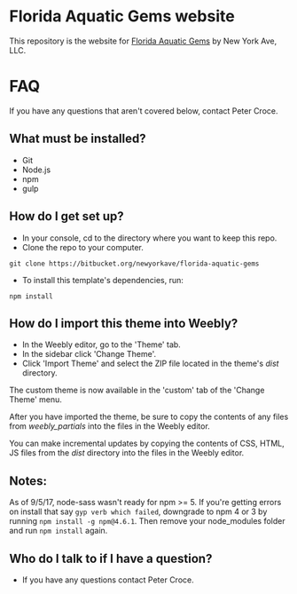 Florida Aquatic Gems website
===

This repository is the website for [Florida Aquatic Gems](http://www.floridaaquaticgems.com/) by New York Ave, LLC.

FAQ
===

If you have any questions that aren't covered below, contact Peter Croce.

## What must be installed?

* Git
* Node.js
* npm
* gulp

## How do I get set up?

* In your console, cd to the directory where you want to keep this repo.
* Clone the repo to your computer.
```
git clone https://bitbucket.org/newyorkave/florida-aquatic-gems
```
* To install this template's dependencies, run:
```
npm install
```

## How do I import this theme into Weebly?

* In the Weebly editor, go to the 'Theme' tab.
* In the sidebar click 'Change Theme'.
* Click 'Import Theme' and select the ZIP file located in the theme's *dist* directory.

The custom theme is now available in the 'custom' tab of the 'Change Theme' menu.

After you have imported the theme, be sure to copy the contents of any files from *weebly_partials* into the files in the Weebly editor.

You can make incremental updates by copying the contents of CSS, HTML, JS files from the *dist* directory into the files in the Weebly editor.

## Notes:

As of 9/5/17, node-sass wasn't ready for npm >= 5. If you're getting errors on install that say `gyp verb which failed`, downgrade to npm 4 or 3 by running `npm install -g npm@4.6.1`. Then remove your node_modules folder and run `npm install` again.

## Who do I talk to if I have a question?

* If you have any questions contact Peter Croce.
